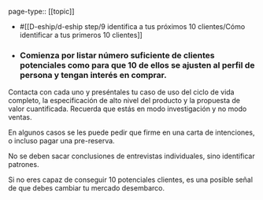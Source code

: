 page-type:: [[topic]]

- #[[D-eship/d-eship step/9 identifica a tus próximos 10 clientes/Cómo identificar a tus primeros 10 clientes]]

- ### Comienza por listar número suficiente de clientes potenciales como para que 10 de ellos se ajusten al perfil de persona y tengan interés en comprar.

Contacta con cada uno y preséntales tu caso de uso del ciclo de vida completo, la especificación de alto nivel del producto y la propuesta de valor cuantificada. Recuerda que estás en modo investigación y no modo ventas.

En algunos casos se les puede pedir que firme en una carta de intenciones, o incluso pagar una pre-reserva.

No se deben sacar conclusiones de entrevistas individuales, sino identificar patrones.

Si no eres capaz de conseguir 10 potenciales clientes, es una posible señal de que debes cambiar tu mercado desembarco.



